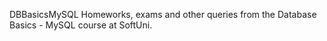 DBBasicsMySQL
Homeworks, exams and other queries from the Database Basics - MySQL course at SoftUni.